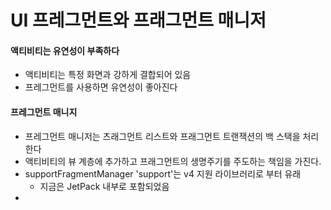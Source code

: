 # UI 프레그먼트와 프래그먼트 매니저

#### 액티비티는 유연성이 부족하다
- 액티비티는 특정 화면과 강하게 결합되어 있음
- 프레그먼트를 사용하면 유연성이 좋아진다

#### 프레그먼트 매니지
- 프레그먼트 매니저는 츠래그먼트 리스트와 프래그먼트 트랜잭션의 백 스택을 처리한다
- 액티비티의 뷰 계층에 추가하고 프래그먼트의 생명주기를 주도하는 책임을 가진다.
- supportFragmentManager 'support'는 v4 지원 라이브러리로 부터 유래
  - 지금은 JetPack 내부로 포함되었음
- 
